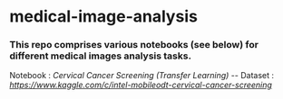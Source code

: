 # medical-image-analysis


### This repo comprises various notebooks (see below) for different medical images analysis tasks.

Notebook : *Cervical Cancer Screening (Transfer Learning)*
-- Dataset : *https://www.kaggle.com/c/intel-mobileodt-cervical-cancer-screening*
